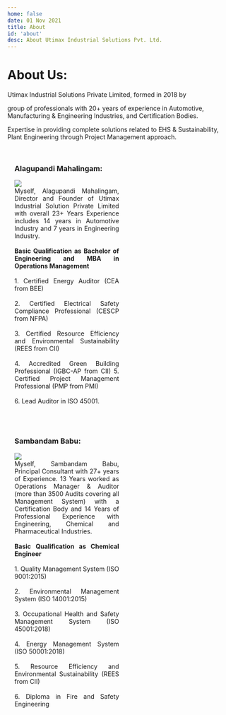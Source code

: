 ```yaml
---
home: false
date: 01 Nov 2021
title: About
id: 'about'
desc: About Utimax Industrial Solutions Pvt. Ltd.
---
```


# About Us:

Utimax Industrial Solutions Private Limited, formed in 2018 by

group of professionals with 20+ years of experience in Automotive, Manufacturing & Engineering Industries, and Certification Bodies.

Expertise in providing complete solutions related to EHS & Sustainability, Plant Engineering through Project Management approach.

<div class="row-about">
    <div class="column-about">
        <h3>Alagupandi Mahalingam:</h3>
        <div>
            <img style="display: block;margin-left: auto;margin-right: auto;" src="/alagu.png"/>
        </div>
        <div style="text-align: justify;">
            Myself, Alagupandi Mahalingam, Director and Founder of Utimax Industrial Solution Private Limited with overall 23+ Years Experience includes 14 years in Automotive Industry and 7 years in Engineering Industry.<br/><br/>
            <b>Basic Qualification as Bachelor of Engineering and MBA in Operations Management</b><br/><br/>
            1. Certified Energy Auditor (CEA from BEE)<br/><br/>
            2. Certified Electrical Safety Compliance Professional (CESCP from NFPA)<br/><br/>
            3. Certified Resource Efficiency and Environmental Sustainability (REES from CII)<br/><br/>
            4. Accredited Green Building Professional (IGBC-AP from CII) 5. Certified Project Management Professional (PMP from PMI)<br/><br/>
            6. Lead Auditor in ISO 45001.<br/><br/>
        </div>
    </div>
    <div class="column-about">
        <h3>Sambandam Babu:</h3>
        <div>
            <img style="display: block;margin-left: auto;margin-right: auto;" src="/babu.png"/>
        </div>
        <div style="text-align: justify;">
            Myself, Sambandam Babu, Principal Consultant with 27+ years of Experience. 13 Years worked as Operations Manager & Auditor (more than 3500 Audits covering all Management System) with a Certification Body and 14 Years of Professional Experience with Engineering, Chemical and Pharmaceutical Industries.  <br/><br/>
            <b>Basic Qualification as Chemical Engineer</b>  <br/><br/>
            1. Quality Management System (ISO 9001:2015)  <br/><br/>
            2. Environmental Management System (ISO 14001:2015)  <br/><br/>
            3. Occupational Health and Safety Management System (ISO 45001:2018)  <br/><br/>
            4. Energy Management System (ISO 50001:2018)  <br/><br/>
            5. Resource Efficiency and Environmental Sustainability (REES from CII)  <br/><br/>
            6. Diploma in Fire and Safety Engineering  <br/><br/>
        </div>
    </div>
</div>

<style lang="stylus" scoped>

.column-about {
  float: left;
  width: 47%;
  padding: 1rem 0 1rem 1rem;
}

.row-about:after {
  content: "";
  display: table;
  clear: both;
}

</style>